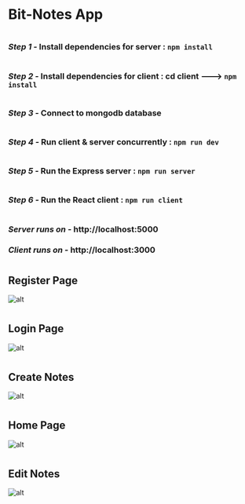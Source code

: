 #           **Bit-Notes App**
#
### _Step 1 -_ Install dependencies for server : `npm install`
#
### _Step 2 -_ Install dependencies for client : cd client ---> `npm install`
#
### _Step 3 -_ Connect to mongodb database
#
### _Step 4 -_ Run client & server concurrently : `npm run dev`
#
### _Step 5 -_ Run the Express server : `npm run server`
#
### _Step 6 -_ Run the React client : `npm run client`
#
### _Server runs on -_ http://localhost:5000
### _Client runs on -_ http://localhost:3000
#
#
## Register Page
![alt](https://res.cloudinary.com/dqa3nvl6l/image/upload/v1629570599/portfolio/bit-notes/image/register_page_byrluy.jpg)
#
## Login Page
![alt](https://res.cloudinary.com/dqa3nvl6l/image/upload/v1629570599/portfolio/bit-notes/image/login_page_l5c0if.jpg)
#
## Create Notes
![alt](https://res.cloudinary.com/dqa3nvl6l/image/upload/v1629570599/portfolio/bit-notes/image/create_page_nklmwb.jpg)
#
## Home Page
![alt](https://res.cloudinary.com/dqa3nvl6l/image/upload/v1629570599/portfolio/bit-notes/image/home_page_qa39y4.jpg)
# 
## Edit Notes
![alt](https://res.cloudinary.com/dqa3nvl6l/image/upload/v1629570599/portfolio/bit-notes/image/edit_page_lcoety.jpg)